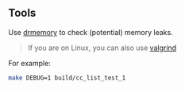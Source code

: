 ## Tools

Use [drmemory](https://github.com/DynamoRIO/drmemory) to check (potential) memory leaks.

> If you are on Linux, you can also use [valgrind](https://github.com/pmem/valgrind)

For example:

```sh
make DEBUG=1 build/cc_list_test_1
```

